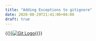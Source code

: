 ```yaml
---
title: "Adding Exceptions to gitignore"
date: 2020-08-29T21:41:06+04:00
draft: true
---
```


{{<a href="" target="_blank">}}![Git Logo](){{</a>}}

